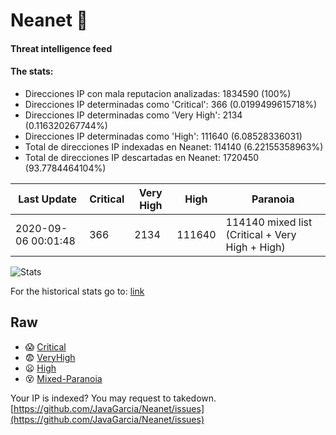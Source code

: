 # Neanet :hocho:
#### Threat intelligence feed
#### The stats:

- Direcciones IP con mala reputacion analizadas: 1834590 (100%)
- Direcciones IP determinadas como 'Critical':  366 (0.0199499615718%)
- Direcciones IP determinadas como 'Very High':  2134 (0.116320267744%)
- Direcciones IP determinadas como 'High':  111640 (6.08528336031)
- Total de direcciones IP indexadas en Neanet:  114140 (6.22155358963%)
- Total de direcciones IP descartadas en Neanet:  1720450 (93.7784464104%)

| Last Update | Critical | Very High | High | Paranoia |
| --- | --- | --- | --- | --- |
| 2020-09-06 00:01:48 | 366 | 2134 | 111640 | 114140 mixed list (Critical + Very High + High)|

![Stats](https://docs.google.com/spreadsheets/d/e/2PACX-1vSnaNMIXVabIpDJjufMlzH7poXnshF3mgd8Is1g9ytUEzVsP5my4Trn8f-xkoLLQ38xpL3HtmUexLo6/pubchart?oid=501124687&format=image)

For the historical stats go to: [link](/stats.csv)
## Raw
- :scream: [Critical](https://raw.githubusercontent.com/JavaGarcia/Neanet/master/blacklists/neanet_critical.txt)
- :fearful: [VeryHigh](https://raw.githubusercontent.com/JavaGarcia/Neanet/master/blacklists/neanet_veryHigh.txtt)
- :frowning: [High](https://raw.githubusercontent.com/JavaGarcia/Neanet/master/blacklists/neanet_high.txt)
- :dizzy_face: [Mixed-Paranoia](https://raw.githubusercontent.com/JavaGarcia/Neanet/master/blacklists/neanet_all.txt)


Your IP is indexed? You may request to takedown. [https://github.com/JavaGarcia/Neanet/issues](https://github.com/JavaGarcia/Neanet/issues)

































































































































































































































































































































































































































































































































































































